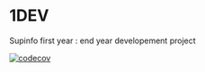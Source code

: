 # 1DEV
Supinfo first year : end year developement project

[![codecov](https://codecov.io/gh/SkYNewZ/1DEV/branch/master/graph/badge.svg)](https://codecov.io/gh/SkYNewZ/1DEV)
